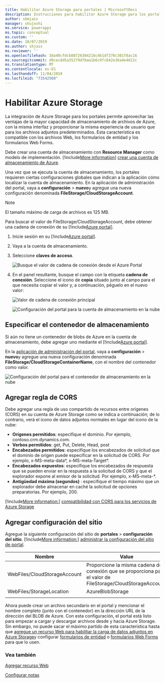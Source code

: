```yaml
---
title: Habilitar Azure Storage para portales | MicrosoftDocs
description: Instrucciones para habilitar Azure Storage para los portales con el fin de aprovechar las ventajas de la mayor capacidad de almacenamiento de archivos de Azure.
author: sbmjais
manager: shujoshi
ms.service: powerapps
ms.topic: conceptual
ms.custom: ''
ms.date: 10/07/2019
ms.author: shjais
ms.reviewer: ''
ms.openlocfilehash: 3da40cfdcb88726384218c4b1df370c301f8ac16
ms.sourcegitcommit: d9cecdd5a35279d78aa1b6c9fc642e36a4e4612c
ms.translationtype: MT
ms.contentlocale: es-ES
ms.lasthandoff: 11/04/2019
ms.locfileid: "73542560"
---
```

# <a name="enable-azure-storage"></a>Habilitar Azure Storage

La integración de Azure Storage para los portales permite aprovechar las ventajas de la mayor capacidad de almacenamiento de archivos de Azure, con la misma interfaz y proporcionar la misma experiencia de usuario que para los archivos adjuntos predeterminados. Esta característica es compatible con los archivos Web, los formularios de entidad y los formularios Web Forms.

Debe crear una cuenta de almacenamiento con **Resource Manager** como modelo de implementación. [!include[More information](../../includes/proc-more-information.md)] [crear una cuenta de almacenamiento de Azure](https://docs.microsoft.com/azure/storage/storage-create-storage-account#create-a-storage-account).

Una vez que se ejecuta la cuenta de almacenamiento, los portales requieren ciertas configuraciones globales que indican a la aplicación cómo localizar la cuenta de almacenamiento. En la aplicación de administración del portal, vaya a **configuración** > **nuevo**y agregue una nueva configuración denominada **FileStorage/CloudStorageAccount**.

> [!NOTE]
> El tamaño máximo de carga de archivos es 125 MB.

Para buscar el valor de FileStorage/CloudStorageAccount, debe obtener una cadena de conexión de su [!include[Azure portal](../../includes/pn-azure-portal.md)].

1. Inicie sesión en su [!include[Azure portal](../../includes/pn-azure-portal.md)].

2. Vaya a la cuenta de almacenamiento.

3. Seleccione **claves de acceso**.

    ![Busque el valor de cadena de conexión desde el Azure Portal](media/key-azure-storage.png "Busque el valor de la cadena de conexión desde el Azure Portal")

4. En el panel resultante, busque el campo con la etiqueta **cadena de conexión**. Seleccione el icono de **copia** situado junto al campo para el que necesita copiar el valor y, a continuación, péguelo en el nuevo valor:

    ![Valor de cadena de conexión principal](media/primary-connection-string-azure-storage.png "Valor de cadena de conexión principal")

    ![Configuración del portal para la cuenta de almacenamiento en la nube](media/portal-site-setting-cloud-storage-account.png "Configuración del portal para la cuenta de almacenamiento en la nube")

## <a name="specify-the-storage-container"></a>Especificar el contenedor de almacenamiento

Si aún no tiene un contenedor de blobs de Azure en la cuenta de almacenamiento, debe agregar uno mediante el [!include[Azure portal](../../includes/pn-azure-portal.md)].

En la [aplicación de administración del portal](configure/configure-portal.md), vaya a **configuración** > **nuevo**y agregue una nueva configuración denominada **FileStorage/CloudStorageContainerName**, con el nombre del contenedor como valor.

![Configuración del portal para el contenedor de almacenamiento en la nube](media/portal-site-setting-cloud-storage-container.png "Configuración del portal para el contenedor de almacenamiento en nube")

## <a name="add-cors-rule"></a>Agregar regla de CORS

Debe agregar una regla de uso compartido de recursos entre orígenes (CORS) en su cuenta de Azure Storage como se indica a continuación; de lo contrario, verá el icono de datos adjuntos normales en lugar del icono de la nube:

- **Orígenes permitidos**: especifique el dominio. Por ejemplo, contoso.crm.dynamics.com.
- **Verbos permitidos**: get, Put, Delete, Head, post
- **Encabezados permitidos**: especifique los encabezados de solicitud que el dominio de origen puede especificar en la solicitud de CORS. Por ejemplo, x-MS-meta-data\*, x-MS-meta-Target\*. 
- **Encabezados expuestos**: especifique los encabezados de respuesta que se pueden enviar en la respuesta a la solicitud de CORS y que el explorador expone al emisor de la solicitud. Por ejemplo, x-MS-meta-\*.
- **Antigüedad máxima (segundos)** : especifique el tiempo máximo que un explorador debe almacenar en caché la solicitud de opciones preparatorias. Por ejemplo, 200.
 
[!include[More information:](../../includes/proc-more-information.md)] [compatibilidad con CORS para los servicios de Azure Storage](https://docs.microsoft.com/rest/api/storageservices/cross-origin-resource-sharing--cors--support-for-the-azure-storage-services)

## <a name="add-site-settings"></a>Agregar configuración del sitio

Agregue la siguiente configuración del sitio de **portales** > **configuración del sitio**. [!include[More information:](../../includes/proc-more-information.md)] [administrar la configuración del sitio de portal](configure/configure-site-settings.md#manage-portal-site-settings).

|Nombre|Value|
|-----|-----|
|WebFiles/CloudStorageAccount|Proporcione la misma cadena de conexión que se proporciona para el valor de FileStorage/CloudStorageAccount.|
|WebFiles/StorageLocation|AzureBlobStorage|
|||

Ahora puede crear un archivo secundario en el portal y mencionar el nombre completo (junto con el contenedor) en la dirección URL de la dirección del BLOB de Azure. Con esta configuración, el portal está listo para empezar a cargar y descargar archivos desde y hacia Azure Storage. Sin embargo, no puede sacar el máximo partido de esta característica hasta que [agregue un recurso Web para habilitar la carga de datos adjuntos en Azure Storage](add-web-resource.md)y configurar [formularios de entidad](configure-notes.md#notes-configuration-for-entity-forms) o [formularios Web Forms](configure-notes.md#notes-configuration-for-web-forms) para que lo usen.

### <a name="see-also"></a>Vea también

[Agregar recurso Web](add-web-resource.md)

[Configurar notas](configure-notes.md)
